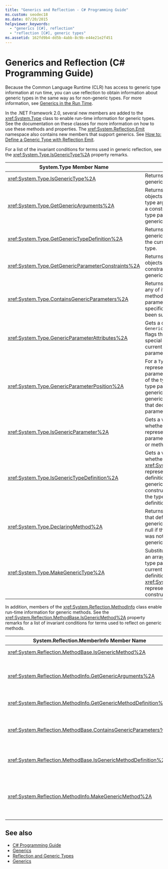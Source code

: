 ```yaml
---
title: "Generics and Reflection - C# Programming Guide"
ms.custom: seodec18
ms.date: 07/20/2015
helpviewer_keywords: 
  - "generics [C#], reflection"
  - "reflection [C#], generic types"
ms.assetid: 162fd9b4-dd5b-4abb-8c9b-e44e21e2f451
---
```

# Generics and Reflection (C# Programming Guide)
Because the Common Language Runtime (CLR) has access to generic type information at run time, you can use reflection to obtain information about generic types in the same way as for non-generic types. For more information, see [Generics in the Run Time](../../../csharp/programming-guide/generics/generics-in-the-run-time.md).  
  
 In the .NET Framework 2.0, several new members are added to the <xref:System.Type> class to enable run-time information for generic types. See the documentation on these classes for more information on how to use these methods and properties. The <xref:System.Reflection.Emit> namespace also contains new members that support generics. See [How to: Define a Generic Type with Reflection Emit](../../../framework/reflection-and-codedom/how-to-define-a-generic-type-with-reflection-emit.md).  
  
 For a list of the invariant conditions for terms used in generic reflection, see the <xref:System.Type.IsGenericType%2A> property remarks.  
  
|System.Type Member Name|Description|  
|-----------------------------|-----------------|  
|<xref:System.Type.IsGenericType%2A>|Returns true if a type is generic.|  
|<xref:System.Type.GetGenericArguments%2A>|Returns an array of `Type` objects that represent the type arguments supplied for a constructed type, or the type parameters of a generic type definition.|  
|<xref:System.Type.GetGenericTypeDefinition%2A>|Returns the underlying generic type definition for the current constructed type.|  
|<xref:System.Type.GetGenericParameterConstraints%2A>|Returns an array of `Type` objects that represent the constraints on the current generic type parameter.|  
|<xref:System.Type.ContainsGenericParameters%2A>|Returns true if the type or any of its enclosing types or methods contain type parameters for which specific types have not been supplied.|  
|<xref:System.Type.GenericParameterAttributes%2A>|Gets a combination of `GenericParameterAttributes` flags that describe the special constraints of the current generic type parameter.|  
|<xref:System.Type.GenericParameterPosition%2A>|For a `Type` object that represents a type parameter, gets the position of the type parameter in the type parameter list of the generic type definition or generic method definition that declared the type parameter.|  
|<xref:System.Type.IsGenericParameter%2A>|Gets a value that indicates whether the current `Type` represents a type parameter of a generic type or method definition.|  
|<xref:System.Type.IsGenericTypeDefinition%2A>|Gets a value that indicates whether the current <xref:System.Type> represents a generic type definition, from which other generic types can be constructed. Returns true if the type represents the definition of a generic type.|  
|<xref:System.Type.DeclaringMethod%2A>|Returns the generic method that defined the current generic type parameter, or null if the type parameter was not defined by a generic method.|  
|<xref:System.Type.MakeGenericType%2A>|Substitutes the elements of an array of types for the type parameters of the current generic type definition, and returns a <xref:System.Type> object representing the resulting constructed type.|  
  
 In addition, members of the <xref:System.Reflection.MethodInfo> class enable run-time information for generic methods. See the <xref:System.Reflection.MethodBase.IsGenericMethod%2A> property remarks for a list of invariant conditions for terms used to reflect on generic methods.  
  
|System.Reflection.MemberInfo Member Name|Description|  
|----------------------------------------------|-----------------|  
|<xref:System.Reflection.MethodBase.IsGenericMethod%2A>|Returns true if a method is generic.|  
|<xref:System.Reflection.MethodInfo.GetGenericArguments%2A>|Returns an array of Type objects that represent the type arguments of a constructed generic method or the type parameters of a generic method definition.|  
|<xref:System.Reflection.MethodInfo.GetGenericMethodDefinition%2A>|Returns the underlying generic method definition for the current constructed method.|  
|<xref:System.Reflection.MethodBase.ContainsGenericParameters%2A>|Returns true if the method or any of its enclosing types contain any type parameters for which specific types have not been supplied.|  
|<xref:System.Reflection.MethodBase.IsGenericMethodDefinition%2A>|Returns true if the current <xref:System.Reflection.MethodInfo> represents the definition of a generic method.|  
|<xref:System.Reflection.MethodInfo.MakeGenericMethod%2A>|Substitutes the elements of an array of types for the type parameters of the current generic method definition, and returns a <xref:System.Reflection.MethodInfo> object representing the resulting constructed method.|  
  
## See also

- [C# Programming Guide](../../../csharp/programming-guide/index.md)
- [Generics](../../../csharp/programming-guide/generics/index.md)
- [Reflection and Generic Types](../../../framework/reflection-and-codedom/reflection-and-generic-types.md)
- [Generics](~/docs/standard/generics/index.md)
